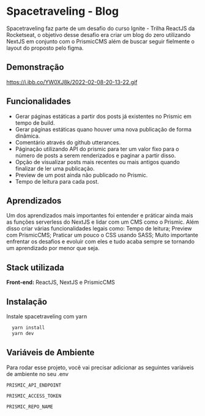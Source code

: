 # Spacetraveling - Blog

Spacetraveling faz parte de um desafio do curso Ignite - Trilha ReactJS da Rocketseat, o objetivo desse desafio era criar um blog do zero utilizando NextJS em conjunto com o PrismicCMS além de buscar seguir fielmente o layout do proposto pelo figma.

## Demonstração

https://i.ibb.co/YW0XJ8k/2022-02-08-20-13-22.gif


## Funcionalidades

- Gerar páginas estáticas a partir dos posts já existentes no Prismic em tempo de build.
- Gerar páginas estáticas quano houver uma nova publicação de forma dinâmica.
- Comentário através do github utterances.
- Páginação utilizando API do prismic para ter um valor fixo para o número de posts a serem renderizados e paginar a partir disso.
- Opção de visualizar posts mais recentes ou mais antigos quando finalizar de ler uma publicação.
- Preview de um post ainda não publicado no Prismic.
- Tempo de leitura para cada post.


## Aprendizados

Um dos aprendizados mais importantes foi entender e práticar ainda mais as funções serverless do NextJS e lidar com um CMS como o Prismic.
Além disso criar várias funcionalidades legais como: Tempo de leitura; Preview com PrismicCMS; Praticar um pouco o CSS usando SASS;
Muito importante enfrentar os desafios e evoluir com eles e tudo acaba sempre se tornando um aprendizado por menor que seja.


## Stack utilizada

**Front-end:** ReactJS, NextJS e PrismicCMS



## Instalação

Instale spacetraveling com yarn

```bash
  yarn install
  yarn dev
```
    
## Variáveis de Ambiente

Para rodar esse projeto, você vai precisar adicionar as seguintes variáveis de ambiente no seu .env

`PRISMIC_API_ENDPOINT`

`PRISMIC_ACCESS_TOKEN`

`PRISMIC_REPO_NAME`

